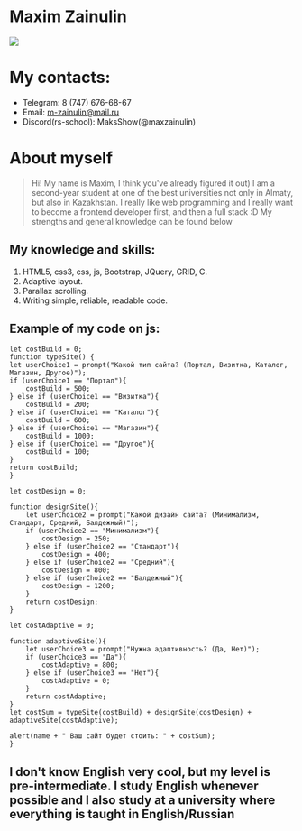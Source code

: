 # Maxim Zainulin

![](https://kartinkin.net/uploads/posts/2021-10/1633786730_24-kartinkin-net-p-donald-dak-art-krasivo-24.jpg)

# My contacts:
* Telegram: 8 (747) 676-68-67
* Email: m-zainulin@mail.ru
* Discord(rs-school): MaksShow(@maxzainulin)


# About myself

> Hi! My name is Maxim, I think you've already figured it out) I am a second-year student at one of the best universities not only in Almaty, but also in Kazakhstan. I really like web programming and I really want to become a frontend developer first, and then a full stack :D My strengths and general knowledge can be found below

## My knowledge and skills:

1. HTML5, css3, css, js, Bootstrap, JQuery, GRID, C.
2. Adaptive layout.
3. Parallax scrolling.
4. Writing simple, reliable, readable code.

## Example of my code on js:

	let costBuild = 0;
    function typeSite() {
    let userChoice1 = prompt("Какой тип сайта? (Портал, Визитка, Каталог, Магазин, Другое)");
    if (userChoice1 == "Портал"){
        costBuild = 500;
    } else if (userChoice1 == "Визитка"){
        costBuild = 200;
    } else if (userChoice1 == "Каталог"){
        costBuild = 600;
    } else if (userChoice1 == "Магазин"){
        costBuild = 1000;
    } else if (userChoice1 == "Другое"){
        costBuild = 100;
    }
    return costBuild;
    }

    let costDesign = 0;

    function designSite(){
        let userChoice2 = prompt("Какой дизайн сайта? (Минимализм, Стандарт, Средний, Балдежный)");
        if (userChoice2 == "Минимализм"){
            costDesign = 250;
        } else if (userChoice2 == "Стандарт"){
            costDesign = 400;
        } else if (userChoice2 == "Средний"){
            costDesign = 800;
        } else if (userChoice2 == "Балдежный"){
            costDesign = 1200;
        }
        return costDesign;
    }

    let costAdaptive = 0;

    function adaptiveSite(){
        let userChoice3 = prompt("Нужна адаптивность? (Да, Нет)");
        if (userChoice3 == "Да"){
            costAdaptive = 800;
        } else if (userChoice3 == "Нет"){
            costAdaptive = 0;
        }
        return costAdaptive;
    }
    let costSum = typeSite(costBuild) + designSite(costDesign) + adaptiveSite(costAdaptive);

    alert(name + " Ваш сайт будет стоить: " + costSum);
    }
 

## I don't know English very cool, but my level is pre-intermediate. I study English whenever possible and I also study at a university where everything is taught in English/Russian

